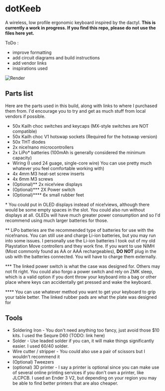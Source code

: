 # dotKeeb
A wireless, low profile ergonomic keyboard inspired by the dactyl.
**This is currently a work in progress. If you find this repo, please do not use the files here yet.**

ToDo : 
- improve formatting
- add circuit diagrams and build instructions
- add vendor links
- inspirations used

![Render](assets/render.png)

## Parts list
Here are the parts used in this build, along with links to where I purchased them from. I'd encourage you to try and get as much stuff from local vendors if possible.

- 50x Kailh choc switches and keycaps (MX-style switches are NOT compatible)
- 50x Kailh choc V1 hotswap sockets (Required for the hotswap version)
- 50x THT diodes
- 2x nice!nano microcontrollers
- 2x LiPo* batteries (100mAh is generally considered the minimum capacity)
- Wiring (I used 24 guage, single-core wire) You can use pretty much whatever you feel comfortable working with)
- 4x 4mm M3 heat-set screw inserts
- 4x 6mm M3 screws
- (Optional)** 2x nice!view displays
- (Optional)*** 2X Power switch
- (Optional)**** 6x small rubber feet

\* You could put in OLED displays instead of nice!views, although there would be some empty spaces in the slot. You could also run without displays at all. OLEDs will have much greater power consumption and so I'd recommend using much larger batteries for those.

\** LiPo batteries are the recommended type of batteries for use with the nice!nanos. You can still use and charge Li-ion batteries, but you may run into some issues. I personally use the Li-ion batteries I took out of my old Playstation Move controllers and they work fine.
If you want to use NiMH (Most commonly found as AA or AAA rechargeables), **DO NOT** plug in the usb with the batteries connected. You will have to charge them externally.

\*** The linked power switch is what the case was designed for. Others may not fit right. You could also forgo a power switch and rely on ZMK sleep, which is a valid option if you dont throw your keyboard into a bag or other place where keys can accidentally get pressed and wake the keyboard.

\**** You can use whatever method you want to get your keyboard to grip your table better. The linked rubber pads are what the plate was designed for

## Tools

- Soldering Iron - You don't need anything too fancy, just avoid those $10 kits. I used the Sequre D60 (TODO: link here)
- Solder - Use leaded solder if you can, it will make things significantly easier. I used 60/40 solder.
- Wire cutter / stripper - You could also use a pair of scissors but I wouldn't recommend it
- (Optional) Tweezers
- (optional) 3D printer - I say a printer is optional since you can make use of several online printing services if you don't own a printer, like JLCPCB. I used an Ender 3 V2, but depending on your region you may be able to find better printers that are also cheaper.
